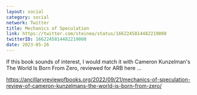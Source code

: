 ```yaml
---
layout: social
category: social
network: Twitter
title: Mechanics of Speculation
link: https://twitter.com/steinea/status/1662245814482219008
twitterID: 1662245814482219008
date: 2023-05-26
---
```


If this book sounds of interest, I would match it with Cameron Kunzelman's The World Is Born From Zero, reviewed for ARB here ...

<https://ancillaryreviewofbooks.org/2022/09/21/mechanics-of-speculation-review-of-cameron-kunzelmans-the-world-is-born-from-zero/>
